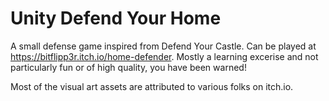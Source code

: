# Unity Defend Your Home
A small defense game inspired from Defend Your Castle. 
Can be played at https://bitflipp3r.itch.io/home-defender. Mostly a learning excerise and not particularly fun or of high quality, you have been warned!

Most of the visual art assets are attributed to various folks on itch.io.
